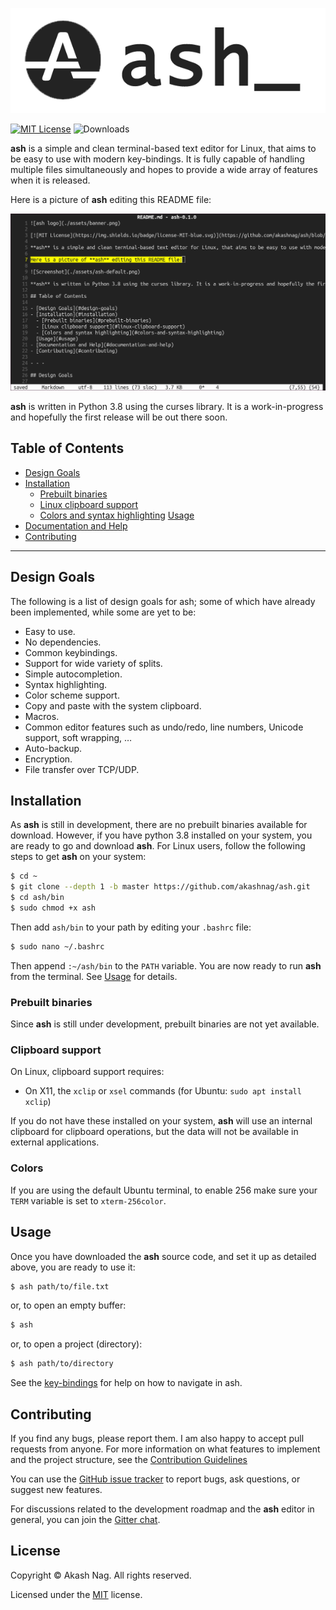 ![ash logo](./assets/banner.png)

[![MIT License](https://img.shields.io/badge/license-MIT-blue.svg)](https://github.com/akashnag/ash/blob/master/LICENSE.md) ![Downloads](https://img.shields.io/github/downloads/akashnag/ash/total)

**ash** is a simple and clean terminal-based text editor for Linux, that aims to be easy to use with modern key-bindings. It is fully capable of handling multiple files simultaneously and hopes to provide a wide array of features when it is released.

Here is a picture of **ash** editing this README file:

![Screenshot](./assets/ash-default.png)

**ash** is written in Python 3.8 using the curses library. It is a work-in-progress and hopefully the first release will be out there soon.

## Table of Contents

- [Design Goals](#design-goals)
- [Installation](#installation)
  - [Prebuilt binaries](#prebuilt-binaries)
  - [Linux clipboard support](#linux-clipboard-support)
  - [Colors and syntax highlighting](#colors-and-syntax-highlighting)
  [Usage](#usage)
- [Documentation and Help](#documentation-and-help)
- [Contributing](#contributing)

- - -

## Design Goals

The following is a list of design goals for ash; some of which have already been implemented, while some are yet to be:

- Easy to use.
- No dependencies.
- Common keybindings.
- Support for wide variety of splits.
- Simple autocompletion.
- Syntax highlighting.
- Color scheme support.
- Copy and paste with the system clipboard.
- Macros.
- Common editor features such as undo/redo, line numbers, Unicode support, soft wrapping, …
- Auto-backup.
- Encryption.
- File transfer over TCP/UDP.

## Installation

As **ash** is still in development, there are no prebuilt binaries available for download. However, if you have python 3.8 installed on your system, you are ready to go and download **ash**. For Linux users, follow the following steps to get **ash** on your system:

```bash
$ cd ~
$ git clone --depth 1 -b master https://github.com/akashnag/ash.git
$ cd ash/bin
$ sudo chmod +x ash
```

Then add `ash/bin` to your path by editing your `.bashrc` file:

```bash
$ sudo nano ~/.bashrc
```

Then append `:~/ash/bin` to the `PATH` variable. You are now ready to run **ash** from the terminal. See [Usage](#usage) for details.

### Prebuilt binaries

Since **ash** is still under development, prebuilt binaries are not yet available.

### Clipboard support

On Linux, clipboard support requires:

- On X11, the `xclip` or `xsel` commands (for Ubuntu: `sudo apt install xclip`)

If you do not have these installed on your system, **ash** will use an internal clipboard for clipboard operations, but the data will not be available in external applications.

### Colors

If you are using the default Ubuntu terminal, to enable 256 make sure your `TERM` variable is set to `xterm-256color`.

## Usage

Once you have downloaded the **ash** source code, and set it up as detailed above, you are ready to use it:

```bash
$ ash path/to/file.txt
```

or, to open an empty buffer:

```bash
$ ash
```

or, to open a project (directory):

```bash
$ ash path/to/directory
```

See the [key-bindings](#key-bindings) for help on how to navigate in ash.

## Contributing

If you find any bugs, please report them. I am also happy to accept pull requests from anyone. For more information on what features to implement and the project structure, see the [Contribution Guidelines](CONTRIBUTING.md)

You can use the [GitHub issue tracker](https://github.com/akashnag/ash/issues) to report bugs, ask questions, or suggest new features.

For discussions related to the development roadmap and the **ash** editor in general, you can join the [Gitter chat](https://gitter.im/akashnag/ash).

## License

Copyright &copy; Akash Nag. All rights reserved.

Licensed under the [MIT](LICENSE.md) license.